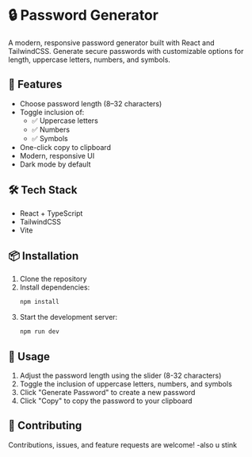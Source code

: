 # 🔒 Password Generator

A modern, responsive password generator built with React and TailwindCSS. Generate secure passwords with customizable options for length, uppercase letters, numbers, and symbols.

## 🚀 Features

- Choose password length (8–32 characters)
- Toggle inclusion of:
  - ✅ Uppercase letters
  - ✅ Numbers
  - ✅ Symbols
- One-click copy to clipboard
- Modern, responsive UI
- Dark mode by default

## 🛠 Tech Stack

- React + TypeScript
- TailwindCSS
- Vite

## 📦 Installation

1. Clone the repository
2. Install dependencies:
   ```bash
   npm install
   ```
3. Start the development server:
   ```bash
   npm run dev
   ```

## 🔧 Usage

1. Adjust the password length using the slider (8-32 characters)
2. Toggle the inclusion of uppercase letters, numbers, and symbols
3. Click "Generate Password" to create a new password
4. Click "Copy" to copy the password to your clipboard

## 🤝 Contributing

Contributions, issues, and feature requests are welcome! -also u stink